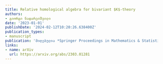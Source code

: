 ```yaml
---
title: Relative homological algebra for bivariant $K$-theory
authors:
- გიორგი ნადარეიშვილი
date: '2023-01-01'
publishDate: '2024-02-12T10:20:26.638400Z'
publication_types:
- manuscript
publication: 'მიღებულია *Springer Proceedings in Mathematics & Statistics*'
links:
- name: arXiv
  url: https://arxiv.org/abs/2303.01281
---
```

